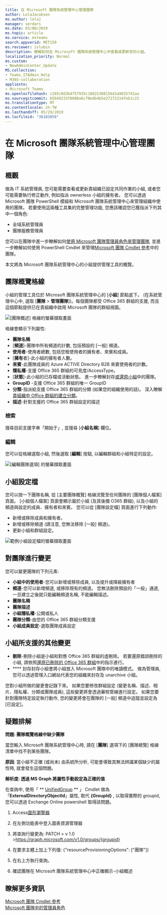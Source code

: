 ```yaml
---
title: 在 Microsoft 團隊系統管理中心管理團隊
author: LolaJacobsen
ms.author: lolaj
manager: serdars
ms.date: 03/08/2019
ms.topic: article
ms.service: msteams
search.appverid: MET150
ms.reviewer: islubin
description: 瞭解如何在 Microsoft 團隊系統管理中心中查看或更新您的小組。
localization_priority: Normal
ms.custom:
- NewAdminCenter_Update
MS.collection:
- Teams_ITAdmin_Help
- M365-collaboration
appliesto:
- Microsoft Teams
ms.openlocfilehash: c205c8d3b4f57935c1882530815643a90357d1aa
ms.sourcegitcommit: b5949233f8080a6cf0edb4b5e27272214feb1c22
ms.translationtype: MT
ms.contentlocale: zh-TW
ms.lasthandoff: 05/29/2019
ms.locfileid: "36183858"
---
```

<a name="manage-teams-in-the-microsoft-teams-admin-center"></a>在 Microsoft 團隊系統管理中心管理團隊
==========================================


## <a name="overview"></a>概觀

做為 IT 系統管理員, 您可能需要查看或更新貴組織已設定共同作業的小組, 或者您可能需要執行修正動作, 例如指派 ownerless 小組的擁有者。 您可以透過 Microsoft 團隊 PowerShell 模組和 Microsoft 團隊系統管理中心來管理組織中使用的團隊。 若要使用這兩種工具集的完整管理功能, 您應該確認您已獲指派下列其中一個角色:

- 全域系統管理員
- 團隊服務管理員

您可以在團隊中進一步瞭解如何[使用 Microsoft 團隊管理員角色來管理團隊](using-admin-roles.md), 並進一步瞭解如何使用 PowerShell Cmdlet 來管理[Microsoft 團隊 Cmdlet 參考](https://docs.microsoft.com/powershell/teams/?view=teams-ps)中的團隊。  

本文將為 Microsoft 團隊系統管理中心的小組提供管理工具的概覽。

## <a name="teams-overview-grid"></a>團隊概覽格線

小組的管理工具位於 Microsoft 團隊系統管理中心的 [**小組**] 節點底下。 (在系統管理中心中, 選取 [**團隊** > **管理團隊**])。每個團隊都受 Office 365 群組的支援, 而且這個節點提供已在貴組織中啟用 Microsoft 團隊的群組視圖。

![[團隊概述] 格線的螢幕擷取畫面](media/manage-teams-in-modern-portal-image1.png)  

格線會顯示下列屬性:

- **團隊名稱**
- [**頻道**]-團隊中所有頻道的計數, 包括預設的 [一般] 頻道。
- **使用者**-使用者總數, 包括您租使用者的擁有者、來賓和成員。
- [**擁有**者]-此小組的擁有者人數。
- **來賓**-此團隊成員的 Azure ACTIVE Directory B2B 來賓使用者的計數。
- **隱私權**-支援 Office 365 群組的可見度/AccessType。
- [**狀態**]-此小組的已存檔或活動狀態。  進一步瞭解封存[或還原小組](https://support.office.com/article/archive-or-restore-a-team-dc161cfd-b328-440f-974b-5da5bd98b5a7)中的團隊。
- **GroupID** -支援 Office 365 群組的唯一 GroupID
- **分類**-指派給支援 Office 365 群組的分類 (如果您的組織使用的話)。  深入瞭解[貴組織中 Office 群組的建立分類](https://docs.microsoft.com/office365/enterprise/powershell/manage-office-365-groups-with-powershell#create-classifications-for-office-groups-in-your-organization)。
- **描述**-針對支援的 Office 365 群組設定的描述

### <a name="search"></a>檢索

搜尋目前支援字串「開始于」, 並搜尋 [**小組名稱**] 欄位。

### <a name="edit"></a>編輯

您可以從格線選取小組, 然後選取 [**編輯**] 按鈕, 以編輯群組和小組特定的設定。

![[編輯團隊選項] 的螢幕擷取畫面](media/manage-teams-in-modern-portal-image2.png)

## <a name="team-profile"></a>小組設定檔

您可以按一下團隊名稱, 從 [主要團隊概覽] 格線流覽至任何團隊的 [團隊個人檔案] 頁面。 [小組個人檔案] 頁面會顯示屬於小組 (及其後備 O365 群組), 以及小組的頻道與設定的成員、擁有者和來賓。 您可以從 [團隊設定檔] 頁面進行下列動作:

- 新增或移除成員和擁有者。
- 新增或移除頻道 (請注意, 您無法移除 [一般] 頻道)。
- 更新小組和群組設定。
 
![範例小組設定檔的螢幕擷取畫面](media/manage-teams-in-modern-portal-image3.png)

## <a name="making-changes-to-teams"></a>對團隊進行變更

您可以變更團隊的下列元素:
- **小組中的使用者**-您可以新增或移除成員, 以及提升或降級擁有者
- **頻道**-您可以新增頻道, 或移除現有的頻道。  您無法刪除預設的「一般」通道, 一旦建立之後就只能編輯頻道名稱, 不能編輯描述。
- **團隊名稱**
- **團隊描述**
- **小組隱私權**-公開或私人
- **團隊分類**-由您的 Office 365 群組分類支援
- **小組成員設定**-選取團隊成員設定

## <a name="other-supported-changes-to-teams"></a>小組所支援的其他變更

- **刪除**-刪除小組是小組和對應 Office 365 群組的虛刪除。  若要還原錯誤刪除的小組, 請依照[還原已刪除的 Office 365 群組](https://docs.microsoft.com/office365/admin/create-groups/restore-deleted-group?view=o365-worldwide)中的指示進行。
- **** 封存封存小組會將小組放入 Microsoft 團隊中的唯讀模式。  做為管理員, 您可以透過管理入口網站代表您的組織來封存及 unarchive 小組。


您對小組所做的變更會記錄下來。 如果您要修改群組設定 (變更名稱、描述、相片、隱私權、分類或團隊成員), 這些變更將會透過審核管線進行設定。 如果您要針對團隊特定設定執行動作, 您的變更將會在團隊的 [一般] 頻道中追蹤並設定為 [已設定]。

## <a name="troubleshooting"></a>疑難排解

**問題: 團隊概覽格線中缺少團隊**

當您輸入 Microsoft 團隊系統管理中心時, 請在 [**團隊**] 選項下的 [團隊總覽] 格線清單中找不到某些團隊。

**原因**: 當小組不正確 (或尚未) 由系統所分析, 可能會導致其無法辨識某個缺少的屬性時, 就會發生這個問題。

**解析度: 透過 MS Graph 將屬性手動設定為正確的值**

在查詢中, 使用「 ** [UnifiedGroup](https://docs.microsoft.com/powershell/module/exchange/users-and-groups/get-unifiedgroup?view=exchange-ps) ** 」 Cmdlet 做為「**ExternalDirectoryObjectId**」屬性, 取代 **{GroupId}** , 以取得實際的 groupid, 您可以透過 Exchange Online powershell 取得該問題。

1. Access[圖形瀏覽器](https://developer.microsoft.com/en-us/graph/graph-explorer)

2. 在左側功能表中登入圖表資源管理器

3. 將查詢行變更為: PATCH > v 1.0 >https://graph.microsoft.com/v1.0/groups/{groupid}

4. 在要求主體上加上下列值: {"resourceProvisioningOptions": ["團隊"]}

5. 在右上方執行查詢。

6. 確認團隊在 Microsoft 團隊系統管理中心中正確顯示-小組概述


## <a name="learn-more"></a>瞭解更多資訊

[Microsoft 團隊 Cmdlet 參考](https://docs.microsoft.com/powershell/teams/?view=teams-ps)  
[Microsoft 團隊中的管理員角色](using-admin-roles.md)
<!--
[Plan for Teams Lifecycle Management](plan-for-teams-lifecycle-management.md)
-->

